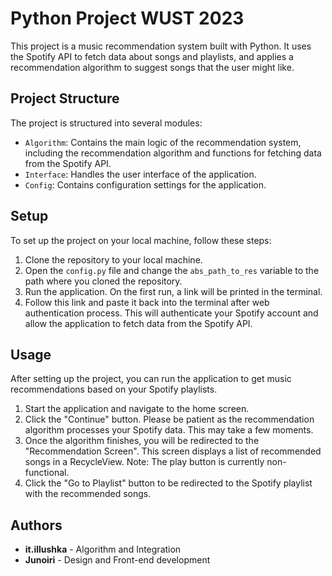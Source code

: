 # Python Project WUST 2023

This project is a music recommendation system built with Python. It uses the Spotify API to fetch data about songs and playlists, and applies a recommendation algorithm to suggest songs that the user might like.

## Project Structure

The project is structured into several modules:

- `Algorithm`: Contains the main logic of the recommendation system, including the recommendation algorithm and functions for fetching data from the Spotify API.
- `Interface`: Handles the user interface of the application.
- `Config`: Contains configuration settings for the application.

## Setup

To set up the project on your local machine, follow these steps:

1. Clone the repository to your local machine.
2. Open the `config.py` file and change the `abs_path_to_res` variable to the path where you cloned the repository.
3. Run the application. On the first run, a link will be printed in the terminal.
4. Follow this link and paste it back into the terminal after web authentication process. This will authenticate your Spotify account and allow the application to fetch data from the Spotify API.

## Usage

After setting up the project, you can run the application to get music recommendations based on your Spotify playlists. 

1. Start the application and navigate to the home screen.
2. Click the "Continue" button. Please be patient as the recommendation algorithm processes your Spotify data. This may take a few moments.
3. Once the algorithm finishes, you will be redirected to the "Recommendation Screen". This screen displays a list of recommended songs in a RecycleView. Note: The play button is currently non-functional.
4. Click the "Go to Playlist" button to be redirected to the Spotify playlist with the recommended songs.

## Authors

- **it.illushka** - Algorithm and Integration
- **Junoiri** - Design and Front-end development